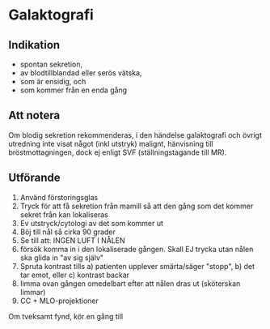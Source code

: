 # Galaktografi

## Indikation

- spontan sekretion,
- av blodtillblandad eller serös vätska, 
- som är ensidig, och
- som kommer från en enda gång

## Att notera

Om blodig sekretion rekommenderas, i den händelse galaktografi och övrigt utredning inte visat något (inkl utstryk) malignt, hänvisning till bröstmottagningen, dock ej enligt SVF (ställningstagande till MR).

## Utförande

1. Använd förstoringsglas
1. Tryck för att få sekretion från mamill så att den gång som det kommer sekret från kan lokaliseras
1. Ev utstryck/cytologi av det som kommer ut
1. Böj till nål så cirka 90 grader
1. Se till att: INGEN LUFT I NÅLEN
1. försök komma in i den lokaliserade gången. Skall EJ trycka utan nålen ska glida in "av sig själv"
1. Spruta kontrast tills a) patienten upplever smärta/säger "stopp", b) det tar emot, eller c) kontrast backar
1. limma ovan gången omedelbart efter att nålen dras ut (sköterskan limmar)
1. CC + MLO-projektioner

Om tveksamt fynd, kör en gång till

